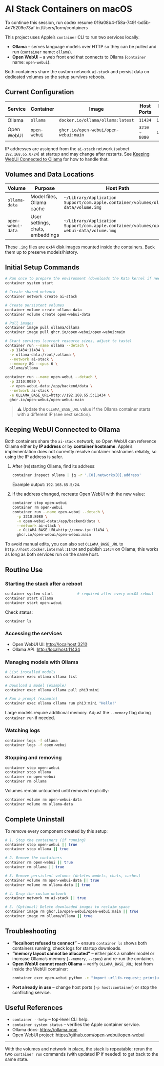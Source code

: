 # AI Stack Containers on macOS

To continue this session, run codex resume 019a08b4-f58a-7491-bd5b-4d75209e73af in /Users/form/containers

This project uses Apple’s `container` CLI to run two services locally:

- **Ollama** – serves language models over HTTP so they can be pulled and run (`container` name: `ollama`).
- **Open WebUI** – a web front end that connects to Ollama (`container` name: `open-webui`).

Both containers share the custom network `ai-stack` and persist data on dedicated volumes so the setup survives reboots.

## Current Configuration

| Service      | Container | Image                               | Host Ports | Network IP (example) |
|--------------|-----------|-------------------------------------|------------|-----------------------|
| Ollama       | `ollama`  | `docker.io/ollama/ollama:latest`    | `11434`    | `192.168.65.5`        |
| Open WebUI   | `open-webui` | `ghcr.io/open-webui/open-webui:main` | `3210 → 8080` | `192.168.65.6`        |

IP addresses are assigned from the `ai-stack` network (subnet `192.168.65.0/24`) at startup and may change after restarts. See [Keeping WebUI Connected to Ollama](#keeping-webui-connected-to-ollama) for how to handle that.

## Volumes and Data Locations

| Volume          | Purpose                         | Host Path                                                                                                  |
|-----------------|---------------------------------|--------------------------------------------------------------------------------------------------------------|
| `ollama-data`   | Model files, Ollama cache       | `~/Library/Application Support/com.apple.container/volumes/ollama-data/volume.img`                          |
| `open-webui-data` | User settings, chats, embeddings | `~/Library/Application Support/com.apple.container/volumes/open-webui-data/volume.img`                     |

These `.img` files are ext4 disk images mounted inside the containers. Back them up to preserve models/history.

## Initial Setup Commands

```bash
# Run once to prepare the environment (downloads the Kata kernel if needed)
container system start

# Create shared network
container network create ai-stack

# Create persistent volumes
container volume create ollama-data
container volume create open-webui-data

# Pull images
container image pull ollama/ollama
container image pull ghcr.io/open-webui/open-webui:main

# Start services (current resource sizes, adjust to taste)
container run --name ollama --detach \
  -p 11434:11434 \
  -v ollama-data:/root/.ollama \
  --network ai-stack \
  --memory 8G --cpus 6 \
  ollama/ollama

container run --name open-webui --detach \
  -p 3210:8080 \
  -v open-webui-data:/app/backend/data \
  --network ai-stack \
  -e OLLAMA_BASE_URL=http://192.168.65.5:11434 \
  ghcr.io/open-webui/open-webui:main
```

> ⚠️ Update the `OLLAMA_BASE_URL` value if the Ollama container starts with a different IP (see next section).

## Keeping WebUI Connected to Ollama

Both containers share the `ai-stack` network, so Open WebUI can reference Ollama either by **IP address** or by **container hostname**. Apple’s implementation does not currently resolve container hostnames reliably, so using the IP address is safer.

1. After (re)starting Ollama, find its address:
   ```bash
   container inspect ollama | jq -r '.[0].networks[0].address'
   ```
   Example output: `192.168.65.5/24`.

2. If the address changed, recreate Open WebUI with the new value:
   ```bash
   container stop open-webui
   container rm open-webui
   container run --name open-webui --detach \
     -p 3210:8080 \
     -v open-webui-data:/app/backend/data \
     --network ai-stack \
     -e OLLAMA_BASE_URL=http://<new-ip>:11434 \
     ghcr.io/open-webui/open-webui:main
   ```

To avoid manual edits, you can also set `OLLAMA_BASE_URL` to `http://host.docker.internal:11434` and publish `11434` on Ollama; this works as long as both services run on the same host.

## Routine Use

### Starting the stack after a reboot

```bash
container system start           # required after every macOS reboot
container start ollama
container start open-webui
```

Check status:
```bash
container ls
```

### Accessing the services

- Open WebUI UI: <http://localhost:3210>
- Ollama API: <http://localhost:11434>

### Managing models with Ollama

```bash
# List installed models
container exec ollama ollama list

# Download a model (example)
container exec ollama ollama pull phi3:mini

# Run a prompt (example)
container exec ollama ollama run phi3:mini "Hello!"
```

Large models require additional memory. Adjust the `--memory` flag during `container run` if needed.

### Watching logs

```bash
container logs -f ollama
container logs -f open-webui
```

### Stopping and removing

```bash
container stop open-webui
container stop ollama
container rm open-webui
container rm ollama
```

Volumes remain untouched until removed explicitly:

```bash
container volume rm open-webui-data
container volume rm ollama-data
```

## Complete Uninstall

To remove every component created by this setup:

```bash
# 1. Stop the containers (if running)
container stop open-webui || true
container stop ollama || true

# 2. Remove the containers
container rm open-webui || true
container rm ollama || true

# 3. Remove persistent volumes (deletes models, chats, caches)
container volume rm open-webui-data || true
container volume rm ollama-data || true

# 4. Drop the custom network
container network rm ai-stack || true

# 5. (Optional) Delete downloaded images to reclaim space
container image rm ghcr.io/open-webui/open-webui:main || true
container image rm ollama/ollama || true
```

## Troubleshooting

- **“localhost refused to connect”** – ensure `container ls` shows both containers running; check logs for startup downloads.
- **“memory layout cannot be allocated”** – either pick a smaller model or increase Ollama’s memory (`--memory`, `--cpus`) and re-run the container.
- **Open WebUI cannot reach Ollama** – verify `OLLAMA_BASE_URL`; test from inside the WebUI container:
  ```bash
  container exec open-webui python -c "import urllib.request; print(urllib.request.urlopen('http://<ollama-ip>:11434/api/version').read())"
  ```
- **Port already in use** – change host ports (`-p host:container`) or stop the conflicting service.

## Useful References

- `container --help` – top-level CLI help.
- `container system status` – verifies the Apple container service.
- Ollama docs: <https://ollama.com>
- Open WebUI project: <https://github.com/open-webui/open-webui>

---

With the volumes and network in place, the stack is repeatable: rerun the two `container run` commands (with updated IP if needed) to get back to the same state.
